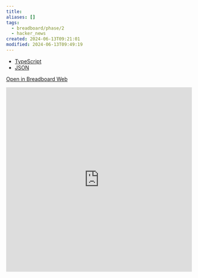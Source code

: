 ```yaml
---
title: 
aliases: []
tags:
  - breadboard/phase/2
  - hacker_news
created: 2024-06-13T09:21:01
modified: 2024-06-13T09:49:19
---
```


- [TypeScript](https://github.com/breadboard-ai/breadboard/blob/main/packages/breadboard-web/src/boards/hacker_news_algolia_story_from_id.ts)
- [JSON](https://github.com/breadboard-ai/breadboard/blob/main/packages/breadboard-web/public/graphs/hacker_news_algolia_story_from_id.json)

[Open in Breadboard Web](https://breadboard-ai.web.app/?board=https://raw.githubusercontent.com/breadboard-ai/breadboard/main/packages/breadboard-web/public/graphs/hacker_news_algolia_story_from_id.json)

<iframe src="https://breadboard-ai.web.app/?board=https://raw.githubusercontent.com/breadboard-ai/breadboard/main/packages/breadboard-web/public/graphs/hacker_news_algolia_story_from_id.json&embed" style="width: 100%; height: 500px; border: 0;"></iframe>
